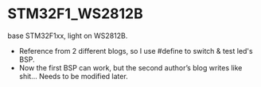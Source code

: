 # STM32F1_WS2812B
base STM32F1xx, light on WS2812B.

- Reference from 2 different blogs, so I use #define to switch & test led's BSP.
- Now the first BSP can work, but the second author’s blog writes like shit... Needs to be modified later.